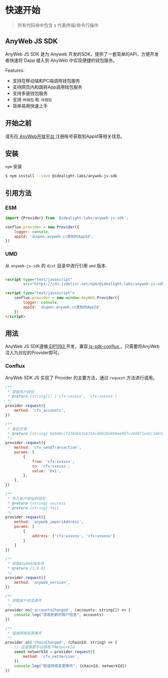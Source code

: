# 快速开始
> 所有代码块中包含 `$` 代表终端/命令行操作

## AnyWeb JS SDK

AnyWeb JS SDK 是为 Anyweb 开发的SDK，提供了一套简单的API，方便开发者快速将 Dapp 接入到 AnyWeb 中实现便捷的钱包服务。

Features:

* 支持在移动端和PC端调用钱包服务
* 支持网页内和跳转App调用钱包服务
* 支持多链钱包服务
* 支持 ` 热钱包 ` 和 ` 冷钱包 `
* 简单易用快速上手

## 开始之前

请先在[ AnyWeb开放平台 ](https://open.anyweb.cc)注册账号获取到AppId等相关信息。

## 安装

`npm` 安装

```sh
$ npm install --save @idealight-labs/anyweb-js-sdk
```

## 引用方法

### ESM

```javascript
import {Provider} from '@idealight-labs/anyweb-js-sdk';

conflux.provider = new Provider({
    logger: console,
    appId: '从open.anyweb.cc拿到的AppId',
})
```

### UMD

从 `anyweb-js-sdk` 的 `dist` 目录中进行引用  `umd` 版本.

```html

<script type="text/javascript"
        src="https://cdn.jsdelivr.net/npm/@idealight-labs/anyweb-js-sdk@1.1.11/dist/anyweb-js-sdk.umd.min.js"></script>

<script type="text/javascript">
    conflux.provider = new window.AnyWeb.Provider({
        logger: console,
        appId: '从open.anyweb.cc拿到的AppId'
    })
</script>
```

## 用法

AnyWeb JS SDK遵循[ EIP1193 ](https://github.com/ethereum/EIPs/blob/master/EIPS/eip-1193.md)
开发，兼容[ js-sdk-conflux ](https://github.com/Conflux-Chain/js-conflux-sdk) ，只需要将AnyWeb注入为对应的Provider即可。

### Conflux

AnyWeb SDK JS 实现了 Provider 的主要方法，通过 `request` 方法进行调用。

```javascript
/**
 * 获取账户授权
 * @return {string[]} ['cfx:xxxxxx', 'cfx:xxxxxx']
 */
provider.request({
    method: 'cfx_accounts',
})

/**
 * 发起交易
 * @return {string} 0xb80ccf2584bb3ab316cd682bb9b0ee967c249071ed2c1807eff04a6ccd796081
 */
provider.request({
    method: 'cfx_sendTransaction',
    params: [
        {
            from: 'cfx:xxxxxx',
            to: 'cfx:xxxxxx',
            value: '0x1',
        },
    ],
})

/**
 * 导入账户地址到钱包
 * @return {string} success
 * @return {string} fail
 */
provider.request({
    method: 'anyweb_importAddress',
    params: [
        {
            address: ['cfx:xxxxxx', 'cfx:xxxxxx']
        }
    ]
})

/**
 * 获取AnyWeb版本号
 * @return {1.0.0}
 */
provider.request({
    method: 'anyweb_version',
})

/**
 * 获取账户改变事件
 */
provider.on('accountsChanged', (accounts: string[]) => {
    console.log("获取到新的账户信息", accounts)
})

/**
 * 链或网络变更事件
 */
provider.on('chainChanged', (chainId: string) => {
    // 这里需要手动获取下NetworkId
    const networkId = provider.request({
        method: 'cfx_netVersion',
    })
    console.log("链或网络变更事件", {chainId, networkId})
})
```
